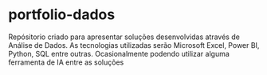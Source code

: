 # portfolio-dados
Repósitorio criado para apresentar soluções desenvolvidas através de Análise de Dados. As tecnologias utilizadas serão  Microsoft Excel, Power BI, Python, SQL entre outras. Ocasionalmente podendo utilizar alguma ferramenta de IA entre as soluções
